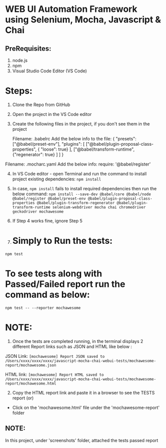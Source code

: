 # WEB UI Automation Framework using Selenium, Mocha, Javascript & Chai

## PreRequisites:
1. node.js
2. npm
3. Visual Studio Code Editor (VS Code)

# Steps:
1. Clone the Repo from GitHub
2. Open the project in the VS Code editor
3. Create the following files in the project, if you don't see them in the project 

   Filename: .babelrc
   Add the below info to the file: 
   {
    "presets": ["@babel/preset-env"],
    "plugins": [
                    ["@babel/plugin-proposal-class-properties",
                        { "loose": true}
                    ],
                    ["@babel/transform-runtime",
                        {"regenerator": true}
                    ]
                ]
}

  Filename: .mocharc.yaml
  Add the below info:
                    require: '@babel/register'
   
4. In VS Code editor - open Terminal and run the command to install project existing dependencies: `npm install`

5. In case, `npm install` fails to install required dependencies then run the below command:
    `npm install --save-dev @babel/core @babel/node @babel/register @babel/preset-env @babel/plugin-proposal-class-properties @babel/plugin-transform-regenerator @babel/plugin-transform-runtime selenium-webdriver mocha chai chromedriver geckodriver mochawesome`

6. If Step 4 works fine, ignore Step 5

7. # Simply to Run the tests: 
`npm test`

# To see tests along with Passed/Failed report run the command as below:
`npm test -- --reporter mochawesome`

# NOTE: 
1. Once the tests are completed running, in the terminal displays 2 different Report links such as JSON and HTML like below :

JSON Link: `[mochawesome] Report JSON saved to /Users/xxxx/xxxx/xxxx/javascript-mocha-chai-webui-tests/mochawesome-report/mochawesome.json`

HTML link: `[mochawesome] Report HTML saved to /Users/xxxx/xxxx/xxxx/javascript-mocha-chai-webui-tests/mochawesome-report/mochawesome.html`

2. Copy the HTML report link and paste it in a browser to see the TESTS report 
  (or)
- Click on the 'mochawesome.html' file under the 'mochawesome-report' folder 

## NOTE: 
In this project, under 'screenshots' folder, attached the tests passed report
